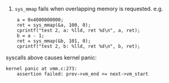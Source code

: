 1. `sys_mmap` fails when overlapping memory is requested. e.g. 

```
    a = 0x4000000000;
	ret = sys_mmap(&a, 100, 0);
    cprintf("test 2, a: %lld, ret %d\n", a, ret);
    b = a - 1;
    ret = sys_mmap(&b, 101, 0);
    cprintf("test 2, b: %lld, ret %d\n", b, ret);
```

syscalls above causes kernel panic:

```
kernel panic at vmm.c:273:
    assertion failed: prev->vm_end <= next->vm_start
```


